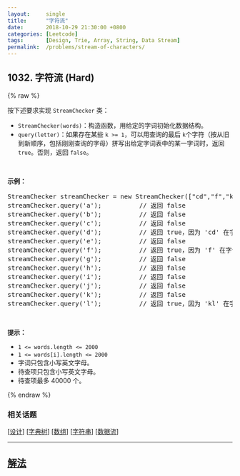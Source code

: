 ```yaml
---
layout:     single
title:      "字符流"
date:       2018-10-29 21:30:00 +0800
categories: [Leetcode]
tags:       [Design, Trie, Array, String, Data Stream]
permalink:  /problems/stream-of-characters/
---
```


## 1032. 字符流 (Hard)

{% raw %}

<p>按下述要求实现 <code>StreamChecker</code> 类：</p>

<ul>
	<li><code>StreamChecker(words)</code>：构造函数，用给定的字词初始化数据结构。</li>
	<li><code>query(letter)</code>：如果存在某些 <code>k &gt;= 1</code>，可以用查询的最后 <code>k</code>个字符（按从旧到新顺序，包括刚刚查询的字母）拼写出给定字词表中的某一字词时，返回 <code>true</code>。否则，返回 <code>false</code>。</li>
</ul>

<p>&nbsp;</p>

<p><strong>示例：</strong></p>

<pre>StreamChecker streamChecker = new StreamChecker([&quot;cd&quot;,&quot;f&quot;,&quot;kl&quot;]); // 初始化字典
streamChecker.query(&#39;a&#39;);          // 返回 false
streamChecker.query(&#39;b&#39;);          // 返回 false
streamChecker.query(&#39;c&#39;);          // 返回 false
streamChecker.query(&#39;d&#39;);          // 返回 true，因为 &#39;cd&#39; 在字词表中
streamChecker.query(&#39;e&#39;);          // 返回 false
streamChecker.query(&#39;f&#39;);          // 返回 true，因为 &#39;f&#39; 在字词表中
streamChecker.query(&#39;g&#39;);          // 返回 false
streamChecker.query(&#39;h&#39;);          // 返回 false
streamChecker.query(&#39;i&#39;);          // 返回 false
streamChecker.query(&#39;j&#39;);          // 返回 false
streamChecker.query(&#39;k&#39;);          // 返回 false
streamChecker.query(&#39;l&#39;);          // 返回 true，因为 &#39;kl&#39; 在字词表中。</pre>

<p>&nbsp;</p>

<p><strong>提示：</strong></p>

<ul>
	<li><code>1 &lt;= words.length &lt;= 2000</code></li>
	<li><code>1 &lt;= words[i].length &lt;= 2000</code></li>
	<li>字词只包含小写英文字母。</li>
	<li>待查项只包含小写英文字母。</li>
	<li>待查项最多 40000 个。</li>
</ul>

{% endraw %}

### 相关话题
  [[设计](https://github.com/awesee/leetcode/tree/main/tag/design/README.md)]
  [[字典树](https://github.com/awesee/leetcode/tree/main/tag/trie/README.md)]
  [[数组](https://github.com/awesee/leetcode/tree/main/tag/array/README.md)]
  [[字符串](https://github.com/awesee/leetcode/tree/main/tag/string/README.md)]
  [[数据流](https://github.com/awesee/leetcode/tree/main/tag/data-stream/README.md)]

---

## [解法](https://github.com/awesee/leetcode/tree/main/problems/stream-of-characters)
